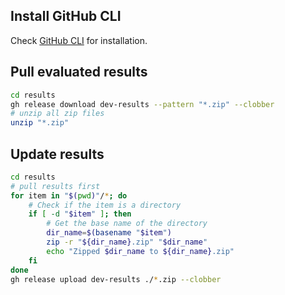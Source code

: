 ## Install GitHub CLI

Check [GitHub CLI](https://github.com/cli/cli) for installation.

## Pull evaluated results

```bash
cd results
gh release download dev-results --pattern "*.zip" --clobber
# unzip all zip files
unzip "*.zip"
```

## Update results

```bash
cd results
# pull results first
for item in "$(pwd)"/*; do
    # Check if the item is a directory
    if [ -d "$item" ]; then
        # Get the base name of the directory
        dir_name=$(basename "$item")
        zip -r "${dir_name}.zip" "$dir_name"
        echo "Zipped $dir_name to ${dir_name}.zip"
    fi
done
gh release upload dev-results ./*.zip --clobber
```
